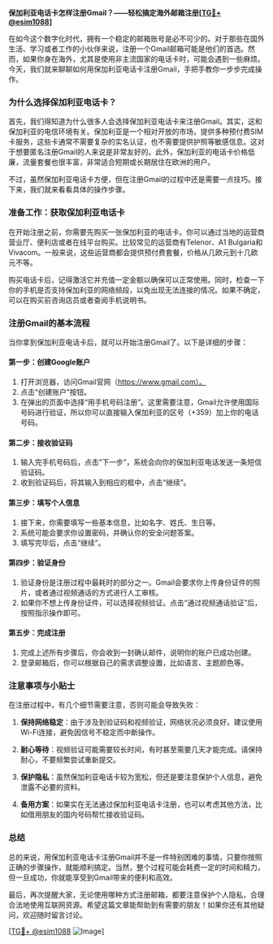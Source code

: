 **保加利亚电话卡怎样注册Gmail？——轻松搞定海外邮箱注册[[TG💪+ @esim1088](https://t.me/s/esim1088)]**

在如今这个数字化时代，拥有一个稳定的邮箱账号是必不可少的。对于那些在国外生活、学习或者工作的小伙伴来说，注册一个Gmail邮箱可能是他们的首选。然而，如果你身在海外，尤其是使用非主流国家的电话卡时，可能会遇到一些麻烦。今天，我们就来聊聊如何用保加利亚电话卡注册Gmail，手把手教你一步步完成操作。

### **为什么选择保加利亚电话卡？**

首先，我们得知道为什么很多人会选择保加利亚电话卡来注册Gmail。其实，这和保加利亚的电信环境有关。保加利亚是一个相对开放的市场，提供多种预付费SIM卡服务，这些卡通常不需要复杂的实名认证，也不需要提供护照等敏感信息。这对于想要匿名注册Gmail的人来说是非常友好的。此外，保加利亚的电话卡价格低廉，流量套餐也很丰富，非常适合短期或长期居住在欧洲的用户。

不过，虽然保加利亚电话卡方便，但在注册Gmail的过程中还是需要一点技巧。接下来，我们就来看看具体的操作步骤。

### **准备工作：获取保加利亚电话卡**

在开始注册之前，你需要先购买一张保加利亚的电话卡。你可以通过当地的运营商营业厅、便利店或者在线平台购买。比较常见的运营商有Telenor、A1 Bulgaria和Vivacom。一般来说，这些运营商都会提供预付费套餐，价格从几欧元到十几欧元不等。

购买电话卡后，记得激活它并充值一定金额以确保可以正常使用。同时，检查一下你的手机是否支持保加利亚的网络频段，以免出现无法连接的情况。如果不确定，可以在购买前咨询店员或者查阅手机说明书。

### **注册Gmail的基本流程**

当你拿到保加利亚电话卡后，就可以开始注册Gmail了。以下是详细的步骤：

#### **第一步：创建Google账户**
1. 打开浏览器，访问Gmail官网（https://www.gmail.com）。
2. 点击“创建账户”按钮。
3. 在弹出的页面中选择“用手机号码注册”。这里需要注意，Gmail允许使用国际号码进行验证，所以你可以直接输入保加利亚的区号（+359）加上你的电话号码。

#### **第二步：接收验证码**
1. 输入完手机号码后，点击“下一步”，系统会向你的保加利亚电话发送一条短信验证码。
2. 收到验证码后，将其输入到相应的框中，点击“继续”。

#### **第三步：填写个人信息**
1. 接下来，你需要填写一些基本信息，比如名字、姓氏、生日等。
2. 系统可能会要求你设置密码，并确认你的安全问题答案。
3. 填写完毕后，点击“继续”。

#### **第四步：验证身份**
1. 验证身份是注册过程中最耗时的部分之一。Gmail会要求你上传身份证件的照片，或者通过视频通话的方式进行人工审核。
2. 如果你不想上传身份证件，可以选择视频验证。点击“通过视频通话验证”后，按照指示操作即可。

#### **第五步：完成注册**
1. 完成上述所有步骤后，你会收到一封确认邮件，说明你的账户已成功创建。
2. 登录邮箱后，你可以根据自己的需求调整设置，比如语言、主题颜色等。

### **注意事项与小贴士**

在注册过程中，有几个细节需要注意，否则可能会导致失败：

1. **保持网络稳定**：由于涉及到验证码和视频验证，网络状况必须良好。建议使用Wi-Fi连接，避免因信号不稳定而中断操作。
   
2. **耐心等待**：视频验证可能需要较长时间，有时甚至需要几天才能完成。请保持耐心，不要频繁尝试重新提交。

3. **保护隐私**：虽然保加利亚电话卡较为宽松，但还是要注意保护个人信息，避免泄露不必要的资料。

4. **备用方案**：如果实在无法通过保加利亚电话卡注册，也可以考虑其他方法，比如借用朋友的国内号码帮忙接收验证码。

### **总结**

总的来说，用保加利亚电话卡注册Gmail并不是一件特别困难的事情，只要你按照正确的步骤操作，就能顺利搞定。当然，整个过程可能会耗费一定的时间和精力，但一旦成功，你就能享受到Gmail带来的便利和高效。

最后，再次提醒大家，无论使用哪种方式注册邮箱，都要注意保护个人隐私，合理合法地使用互联网资源。希望这篇文章能帮助到有需要的朋友！如果你还有其他疑问，欢迎随时留言讨论。

[[TG💪+ @esim1088](https://t.me/s/esim1088) ![Image](https://i.postimg.cc/4NQfJmqS/Snipaste-2025-05-13-00-14-12.png)]